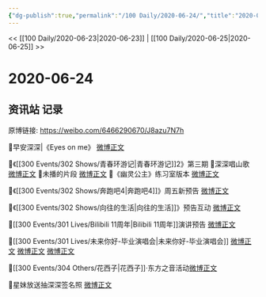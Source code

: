 ```yaml
---
{"dg-publish":true,"permalink":"/100 Daily/2020-06-24/","title":"2020-06-24","created":"2023-04-05T21:43:14.333+08:00","updated":"2023-04-05T22:32:27.759+08:00"}
---
```



<< [[100 Daily/2020-06-23\|2020-06-23]] | [[100 Daily/2020-06-25\|2020-06-25]] >>

# 2020-06-24

## 资讯站 记录

原博链接: https://weibo.com/6466290670/J8azu7N7h

🌱早安深深|《Eyes on me》 [微博正文](https://m.weibo.cn/6466290670/4519256546435262)

🌱《[[300 Events/302 Shows/青春环游记\|青春环游记]]2》第三期
🌟深深唱山歌 [微博正文](https://m.weibo.cn/6466290670/4519313510215983)
🌟未播的片段 [微博正文](https://m.weibo.cn/6466290670/4519303585543520)
🌟《幽灵公主》练习室版本 [微博正文](https://m.weibo.cn/6466290670/4519335547556107)

🌱《[[300 Events/302 Shows/奔跑吧4\|奔跑吧4]]》周五新预告 [微博正文](https://m.weibo.cn/6466290670/4519308007016675)

🌱《[[300 Events/302 Shows/向往的生活\|向往的生活]]》预告互动 [微博正文](https://m.weibo.cn/6466290670/4519335727816295)

🌱[[300 Events/301 Lives/Bilibili 11周年\|Bilibili 11周年]]演讲预告 [微博正文](https://m.weibo.cn/6466290670/4519464748659326)

🌱[[300 Events/301 Lives/未来你好-毕业演唱会\|未来你好-毕业演唱会]] [微博正文](https://m.weibo.cn/6466290670/4519365695951370) [微博正文](https://m.weibo.cn/6466290670/4519435568474962) [微博正文](https://m.weibo.cn/6466290670/4519440399827789)

🌱[[300 Events/304 Others/花西子\|花西子]]·东方之音活动[微博正文](https://m.weibo.cn/6466290670/4519453108273193)

🌱星妹放送抽深深签名照 [微博正文](https://m.weibo.cn/6466290670/4519323596544491)
